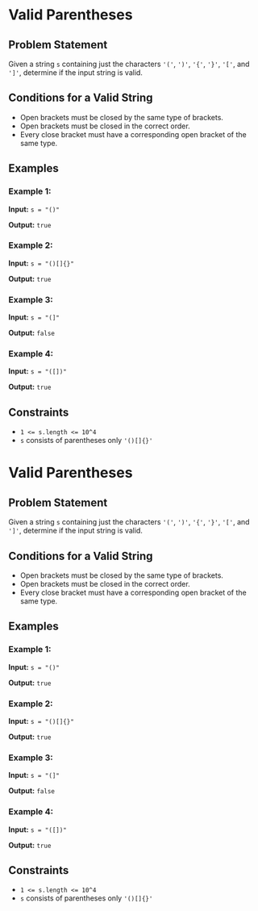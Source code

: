 # Valid Parentheses

## Problem Statement

Given a string `s` containing just the characters `'('`, `')'`, `'{'`, `'}'`, `'['`, and `']'`, determine if the input string is valid.

## Conditions for a Valid String
- Open brackets must be closed by the same type of brackets.
- Open brackets must be closed in the correct order.
- Every close bracket must have a corresponding open bracket of the same type.

## Examples

### Example 1:
**Input:** `s = "()"`

**Output:** `true`

### Example 2:
**Input:** `s = "()[]{}"`

**Output:** `true`

### Example 3:
**Input:** `s = "(]"`

**Output:** `false`

### Example 4:
**Input:** `s = "([])"`

**Output:** `true`

## Constraints
- `1 <= s.length <= 10^4`
- `s` consists of parentheses only `'()[]{}'`

# Valid Parentheses

## Problem Statement

Given a string `s` containing just the characters `'('`, `')'`, `'{'`, `'}'`, `'['`, and `']'`, determine if the input string is valid.

## Conditions for a Valid String
- Open brackets must be closed by the same type of brackets.
- Open brackets must be closed in the correct order.
- Every close bracket must have a corresponding open bracket of the same type.

## Examples

### Example 1:
**Input:** `s = "()"`

**Output:** `true`

### Example 2:
**Input:** `s = "()[]{}"`

**Output:** `true`

### Example 3:
**Input:** `s = "(]"`

**Output:** `false`

### Example 4:
**Input:** `s = "([])"`

**Output:** `true`

## Constraints
- `1 <= s.length <= 10^4`
- `s` consists of parentheses only `'()[]{}'`

